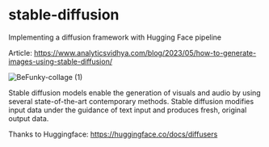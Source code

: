# stable-diffusion
Implementing a diffusion framework with Hugging Face pipeline

Article: https://www.analyticsvidhya.com/blog/2023/05/how-to-generate-images-using-stable-diffusion/

![BeFunky-collage (1)](https://github.com/inuwamobarak/stable-diffusion/assets/65142149/c2d02793-da68-4d21-9867-6b24deaccc44)

Stable diffusion models enable the generation of visuals and audio by using several state-of-the-art contemporary methods. Stable diffusion modifies input data under the guidance of text input and produces fresh, original output data.



Thanks to Huggingface: https://huggingface.co/docs/diffusers
